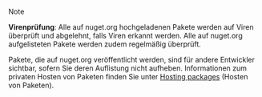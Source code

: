 > [!Note]
> **Virenprüfung**: Alle auf nuget.org hochgeladenen Pakete werden auf Viren überprüft und abgelehnt, falls Viren erkannt werden. Alle auf nuget.org aufgelisteten Pakete werden zudem regelmäßig überprüft.
>
> Pakete, die auf nuget.org veröffentlicht werden, sind für andere Entwickler sichtbar, sofern Sie deren Auflistung nicht aufheben. Informationen zum privaten Hosten von Paketen finden Sie unter [Hosting packages](../../hosting-packages/overview.md) (Hosten von Paketen).